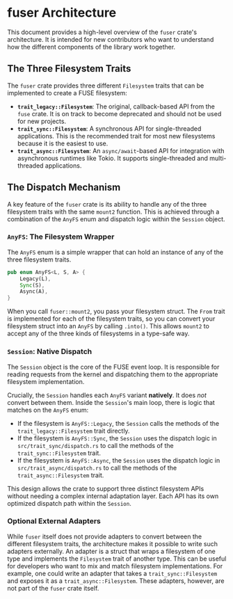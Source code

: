 # fuser Architecture

This document provides a high-level overview of the `fuser` crate's architecture. It is intended for new contributors who want to understand how the different components of the library work together.

## The Three Filesystem Traits

The `fuser` crate provides three different `Filesystem` traits that can be implemented to create a FUSE filesystem:

*   **`trait_legacy::Filesystem`**: The original, callback-based API from the `fuse` crate. It is on track to become deprecated and should not be used for new projects.
*   **`trait_sync::Filesystem`**: A synchronous API for single-threaded applications. This is the recommended trait for most new filesystems because it is the easiest to use.
*   **`trait_async::Filesystem`**: An `async/await`-based API for integration with asynchronous runtimes like Tokio. It supports single-threaded and multi-threaded applications.

## The Dispatch Mechanism

A key feature of the `fuser` crate is its ability to handle any of the three filesystem traits with the same `mount2` function. This is achieved through a combination of the `AnyFS` enum and dispatch logic within the `Session` object.

### `AnyFS`: The Filesystem Wrapper

The `AnyFS` enum is a simple wrapper that can hold an instance of any of the three filesystem traits.

```rust
pub enum AnyFS<L, S, A> {
    Legacy(L),
    Sync(S),
    Async(A),
}
```

When you call `fuser::mount2`, you pass your filesystem struct. The `From` trait is implemented for each of the filesystem traits, so you can convert your filesystem struct into an `AnyFS` by calling `.into()`. This allows `mount2` to accept any of the three kinds of filesystems in a type-safe way.

### `Session`: Native Dispatch

The `Session` object is the core of the FUSE event loop. It is responsible for reading requests from the kernel and dispatching them to the appropriate filesystem implementation.

Crucially, the `Session` handles each `AnyFS` variant **natively**. It does *not* convert between them. Inside the `Session`'s main loop, there is logic that matches on the `AnyFS` enum:

*   If the filesystem is `AnyFS::Legacy`, the `Session` calls the methods of the `trait_legacy::Filesystem` trait directly.
*   If the filesystem is `AnyFS::Sync`, the `Session` uses the dispatch logic in `src/trait_sync/dispatch.rs` to call the methods of the `trait_sync::Filesystem` trait.
*   If the filesystem is `AnyFS::Async`, the `Session` uses the dispatch logic in `src/trait_async/dispatch.rs` to call the methods of the `trait_async::Filesystem` trait.

This design allows the crate to support three distinct filesystem APIs without needing a complex internal adaptation layer. Each API has its own optimized dispatch path within the `Session`.

### Optional External Adapters

While `fuser` itself does not provide adapters to convert between the different filesystem traits, the architecture makes it possible to write such adapters externally. An adapter is a struct that wraps a filesystem of one type and implements the `Filesystem` trait of another type. This can be useful for developers who want to mix and match filesystem implementations. For example, one could write an adapter that takes a `trait_sync::Filesystem` and exposes it as a `trait_async::Filesystem`. These adapters, however, are not part of the `fuser` crate itself.
